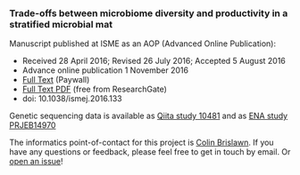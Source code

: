 ### Trade-offs between microbiome diversity and productivity in a stratified microbial mat

Manuscript published at ISME as an AOP (Advanced Online Publication):
 - Received 28 April 2016; Revised 26 July 2016; Accepted 5 August 2016
 - Advance online publication 1 November 2016
 - [Full Text](http://www.nature.com/ismej/journal/vaop/ncurrent/full/ismej2016133a.html) (Paywall)
 - [Full Text PDF](https://www.researchgate.net/profile/Hyun_Seob_Song/publication/309617604_Trade-offs_between_microbiome_diversity_and_productivity_in_a_stratified_microbial_mat/links/5836024a08ae74bb3aa2638c/Trade-offs-between-microbiome-diversity-and-productivity-in-a-stratified-microbial-mat.pdf) (free from ResearchGate)
 - doi: 10.1038/ismej.2016.133

Genetic sequencing data is available as [Qiita study 10481](https://qiita.ucsd.edu/study/description/10481) and as [ENA study PRJEB14970](https://www.ebi.ac.uk/ena/data/view/PRJEB14970)

The informatics point-of-contact for this project is [Colin Brislawn](https://www.github.com/colinbrislawn).
If you have any questions or feedback, please feel free to get in touch by email.
Or [open an issue](https://github.com/pnnl/bernstein-2016-productivity-and-diversity/issues)!
